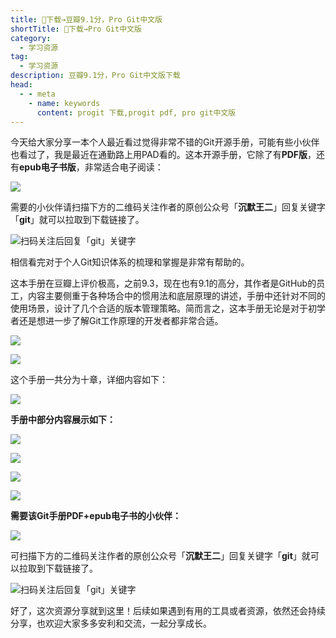 ```yaml
---
title: 👏下载→豆瓣9.1分，Pro Git中文版
shortTitle: 👏下载→Pro Git中文版
category:
  - 学习资源
tag:
  - 学习资源
description: 豆瓣9.1分，Pro Git中文版下载
head:
  - - meta
    - name: keywords
      content: progit 下载,progit pdf, pro git中文版
---
```


今天给大家分享一本个人最近看过觉得非常不错的Git开源手册，可能有些小伙伴也看过了，我是最近在通勤路上用PAD看的。这本开源手册，它除了有**PDF版**，还有**epub电子书版**，非常适合电子阅读：

![](http://cdn.tobebetterjavaer.com/tobebetterjavaer/images/download/progit-41240dae-f097-4986-b1a3-20f6a8035732.jpg)

需要的小伙伴请扫描下方的二维码关注作者的原创公众号「**沉默王二**」回复关键字「**git**」就可以拉取到下载链接了。

![扫码关注后回复「git」关键字](http://cdn.tobebetterjavaer.com/tobebetterjavaer/images/gongzhonghao.png)

相信看完对于个人Git知识体系的梳理和掌握是非常有帮助的。

这本手册在豆瓣上评价极高，之前9.3，现在也有9.1的高分，其作者是GitHub的员工，内容主要侧重于各种场合中的惯用法和底层原理的讲述，手册中还针对不同的使用场景，设计了几个合适的版本管理策略。简而言之，这本手册无论是对于初学者还是想进一步了解Git工作原理的开发者都非常合适。

![](http://cdn.tobebetterjavaer.com/tobebetterjavaer/images/download/progit-66757d24-4bcb-4084-9e7f-8e9e32d517c4.jpg)

![](http://cdn.tobebetterjavaer.com/tobebetterjavaer/images/download/progit-b829ef9a-3c8f-4e91-b88b-3eeb1692d8d9.jpg)

这个手册一共分为十章，详细内容如下：

![](http://cdn.tobebetterjavaer.com/tobebetterjavaer/images/download/progit-33b772d5-fa59-4181-8831-9efe9c1b11ea.jpg)

**手册中部分内容展示如下：**

![](http://cdn.tobebetterjavaer.com/tobebetterjavaer/images/download/progit-f8c62f18-ceaa-4de1-b7ad-961cd1418bfb.jpg)

![](http://cdn.tobebetterjavaer.com/tobebetterjavaer/images/download/progit-d82932c6-5a30-4ed6-86e5-e4ca468e8a13.jpg)

![](http://cdn.tobebetterjavaer.com/tobebetterjavaer/images/download/progit-ca7c7781-7c3f-4729-9cd7-2c050b660e4e.jpg)

![](http://cdn.tobebetterjavaer.com/tobebetterjavaer/images/download/progit-91c726c1-a10d-41fb-8b2a-a5228d741106.jpg)

**需要该Git手册PDF+epub电子书的小伙伴：**

![](http://cdn.tobebetterjavaer.com/tobebetterjavaer/images/download/progit-eff913ad-4635-498f-8a04-01a03380e84a.jpg)

可扫描下方的二维码关注作者的原创公众号「**沉默王二**」回复关键字「**git**」就可以拉取到下载链接了。

![扫码关注后回复「git」关键字](http://cdn.tobebetterjavaer.com/tobebetterjavaer/images/gongzhonghao.png)


好了，这次资源分享就到这里！后续如果遇到有用的工具或者资源，依然还会持续分享，也欢迎大家多多安利和交流，一起分享成长。
